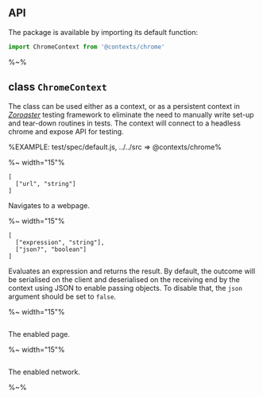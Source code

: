 ## API

The package is available by importing its default function:

```js
import ChromeContext from '@contexts/chrome'
```

%~%

## class `ChromeContext`

The class can be used either as a context, or as a persistent context in [_Zoroaster_](https://github.com/contexttesting/zoroaster) testing framework to eliminate the need to manually write set-up and tear-down routines in tests. The context will connect to a headless chrome and expose API for testing.

%EXAMPLE: test/spec/default.js, ../../src => @contexts/chrome%

%~ width="15"%

```### navigate
[
  ["url", "string"]
]
```

Navigates to a webpage.

%~ width="15"%

```### evaluate
[
  ["expression", "string"],
  ["json?", "boolean"]
]
```

Evaluates an expression and returns the result. By default, the outcome will be serialised on the client and deserialised on the receiving end by the context using JSON to enable passing objects. To disable that, the `json` argument should be set to `false`.

%~ width="15"%

```### Page
```

The enabled page.

%~ width="15"%

```### Network
```

The enabled network.

%~%